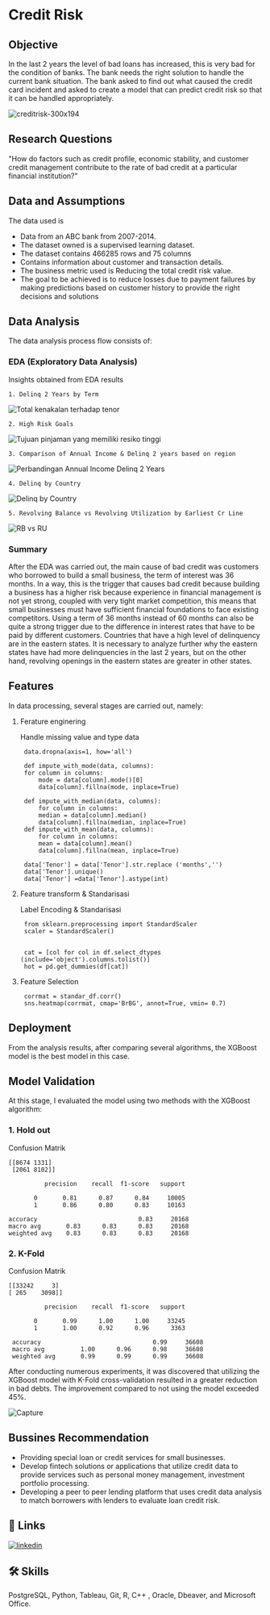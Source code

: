 
# Credit Risk 

## Objective

In the last 2 years the level of bad loans has increased, this is very bad for the condition of banks. The bank needs the right solution to handle the current bank situation. The bank asked to find out what caused the credit card incident and asked to create a model that can predict credit risk so that it can be handled appropriately.

![creditrisk-300x194](https://github.com/NurulIlahiHusnah/Prediksi-Credit-Risk/assets/125198828/afc4d6d5-881f-42e6-a28d-8320537a299a)




## Research Questions
"How do factors such as credit profile, economic stability, and customer credit management contribute to the rate of bad credit at a particular financial institution?"

## Data and Assumptions
The data used is
- Data from an ABC bank from 2007-2014.
- The dataset owned is a supervised learning dataset.
- The dataset contains 466285 rows and 75 columns
- Contains information about customer and transaction details.
- The business metric used is Reducing the total credit risk value.
- The goal to be achieved is to reduce losses due to payment failures by making predictions based on customer history to provide the right decisions and solutions

## Data Analysis
The data analysis process flow consists of:
### EDA (Exploratory Data Analysis)
Insights obtained from EDA results
    
    1. Delinq 2 Years by Term
 
![Total kenakalan terhadap tenor](https://github.com/NurulIlahiHusnah/Prediksi-Credit-Risk/assets/125198828/f94bf3f1-83e4-44a9-8f65-035184e2df07)

    2. High Risk Goals
![Tujuan pinjaman yang memiliki resiko tinggi](https://github.com/NurulIlahiHusnah/Prediksi-Credit-Risk/assets/125198828/50c6fa9c-dd14-470e-a81f-1c2b44eeba32)

    3. Comparison of Annual Income & Delinq 2 years based on region

![Perbandingan Annual Income   Delinq 2 Years ](https://github.com/NurulIlahiHusnah/Prediksi-Credit-Risk/assets/125198828/f4f3fc23-46be-4f91-9f8c-274582027d1b)

    4. Delinq by Country
![Delinq by Country](https://github.com/NurulIlahiHusnah/Prediksi-Credit-Risk/assets/125198828/f7f9f94b-b3a0-4730-afe1-a175d58205c1)

    5. Revolving Balance vs Revolving Utilization by Earliest Cr Line
![RB vs RU ](https://github.com/NurulIlahiHusnah/Prediksi-Credit-Risk/assets/125198828/50755e18-71a4-4362-91a4-475ba89efcd0)


### Summary
After the EDA was carried out, the main cause of bad credit was customers who borrowed to build a small business, the term of interest was 36 months.
In a way, this is the trigger that causes bad credit because building a business has a higher risk because experience in financial management is not yet strong, coupled with very tight market competition, this means that small businesses must have sufficient financial foundations to face existing competitors. Using a term of 36 months instead of 60 months can also be quite a strong trigger due to the difference in interest rates that have to be paid by different customers.
Countries that have a high level of delinquency are in the eastern states. It is necessary to analyze further why the eastern states have had more delinquencies in the last 2 years, but on the other hand, revolving openings in the eastern states are greater in other states.

















## Features

In data processing, several stages are carried out, namely: 
1. Ferature enginering

    Handle missing value and type data

        data.dropna(axis=1, how='all')
        
        def impute_with_mode(data, columns): 
        for column in columns:
            mode = data[column].mode()[0]
            data[column].fillna(mode, inplace=True)

        def impute_with_median(data, columns):
            for column in columns:
            median = data[column].median()
            data[column].fillna(median, inplace=True)
        def impute_with_mean(data, columns):
            for column in columns:
            mean = data[column].mean()
            data[column].fillna(mean, inplace=True)

        data['Tenor'] = data['Tenor'].str.replace ('months','')
        data['Tenor'].unique()
        data['Tenor'] =data['Tenor'].astype(int)

2. Feature transform & Standarisasi

    Label Encoding & Standarisasi
        
        from sklearn.preprocessing import StandardScaler
        scaler = StandardScaler()


        cat = [col for col in df.select_dtypes (include='object').columns.tolist()]
        hot = pd.get_dummies(df[cat])
3. Feature Selection

        corrmat = standar_df.corr()
        sns.heatmap(corrmat, cmap='BrBG', annot=True, vmin= 0.7)



## Deployment

From the analysis results, after comparing several algorithms, the XGBoost model is the best model in this case.




## Model Validation
At this stage, I evaluated the model using two methods with the XGBoost algorithm:

### 1. Hold out 
 Confusion Matrik
    
    [[8674 1331]
     [2061 8102]]

              precision    recall  f1-score   support

           0       0.81      0.87      0.84     10005
           1       0.86      0.80      0.83     10163

    accuracy                            0.83     20168
    macro avg       0.83      0.83      0.83     20168
    weighted avg    0.83      0.83      0.83     20168
### 2. K-Fold

Confusion Matrik

    [[33242     3]
    [ 265    3098]]

              precision    recall  f1-score   support

           0       0.99      1.00      1.00     33245
           1       1.00      0.92      0.96      3363

     accuracy                               0.99     36608
     macro avg          1.00      0.96      0.98     36608
     weighted avg       0.99      0.99      0.99     36608

After conducting numerous experiments, it was discovered that utilizing the XGBoost model with K-Fold cross-validation resulted in a greater reduction in bad debts. The improvement compared to not using the model exceeded 45%.

![Capture](https://github.com/NurulIlahiHusnah/Prediksi-Credit-Risk/assets/125198828/63104a30-47ba-4250-95ea-7e3673516d7b)

## Bussines Recommendation

- Providing special loan or credit services for small businesses.
- Develop fintech solutions or applications that utilize credit data to provide services such as personal money management, investment portfolio processing.
- Developing a peer to peer lending platform that uses credit data analysis to match borrowers with lenders to evaluate loan credit risk.
## 🔗 Links
[![linkedin](https://img.shields.io/badge/linkedin-0A66C2?style=for-the-badge&logo=linkedin&logoColor=white)](https://www.linkedin.com/)



## 🛠 Skills
PostgreSQL, Python, Tableau, Git, R, C++ , Oracle, Dbeaver, and Microsoft Office.


